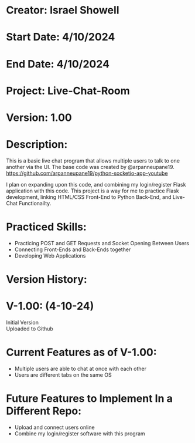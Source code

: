 # Creator: Israel Showell
# Start Date: 4/10/2024
# End Date: 4/10/2024
# Project: Live-Chat-Room
# Version: 1.00

# Description:

This is a basic live chat program that allows multiple users to talk to one another
via the UI. The base code was created by @arpanneupane19.
https://github.com/arpanneupane19/python-socketio-app-youtube

I plan on expanding upon this code, and combining my login/register
Flask application with this code. 
This project is a way for me to practice Flask development, linking HTML/CSS Front-End to Python Back-End,
and Live-Chat Functionailty.

# Practiced Skills:

- Practicing POST and GET Requests and Socket Opening Between Users
- Connecting Front-Ends and Back-Ends together
- Developing Web Applications

# Version History:
# V-1.00: (4-10-24)
Initial Version <br>
Uploaded to Github


# Current Features as of V-1.00:
- Multiple users are able to chat at once with each other
- Users are different tabs on the same OS

# Future Features to Implement In a Different Repo:
- Upload and connect users online
- Combine my login/register software with this program



